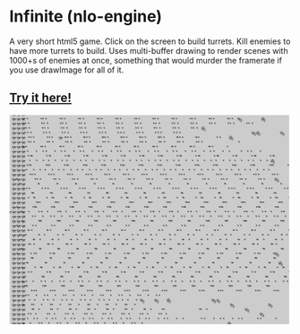 # Infinite (nlo-engine)
A very short html5 game. Click on the screen to build turrets. Kill enemies to have more turrets to build.
Uses multi-buffer drawing to render scenes with 1000+s of enemies at once, something that would murder the framerate if you use drawImage for all of it.

[Try it here!](https://mirror12k.github.io/nlo-engine-infinite/packed.html)
---
![screenshot](https://raw.githubusercontent.com/mirror12k/nlo-engine-infinite/master/screenshot.png)




